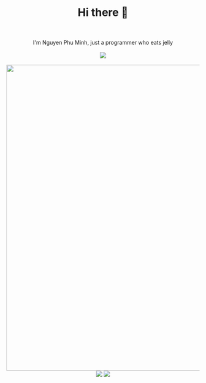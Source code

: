 <div align="center">
  <h1>Hi there 👋</h1>
  <br/>
  <br/>
  I'm Nguyen Phu Minh, just a programmer who eats jelly
  <br/>
  <br/>
  <a href="https://github.com/FreakC-Foundation/FreakC"><img src="https://github-readme-stats.vercel.app/api/pin/?username=FreakC-Foundation&repo=FreakC"/></a>
  <br/>
  <br/>
  <img src="https://github-profile-trophy.vercel.app/?username=nguyenphuminh&theme=onedark" width="800"/>
  <br/>
  <img src="https://github-readme-stats.vercel.app/api?username=nguyenphuminh&hide=issues&show_icons=true&theme=radical"/>
  <img src="https://github-readme-stats.vercel.app/api/top-langs/?username=nguyenphuminh&layout=compact&theme=radical"/>
</div>
